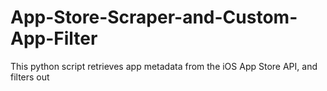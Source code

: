 # App-Store-Scraper-and-Custom-App-Filter
This python script retrieves app metadata from the iOS App Store API, and filters out 
